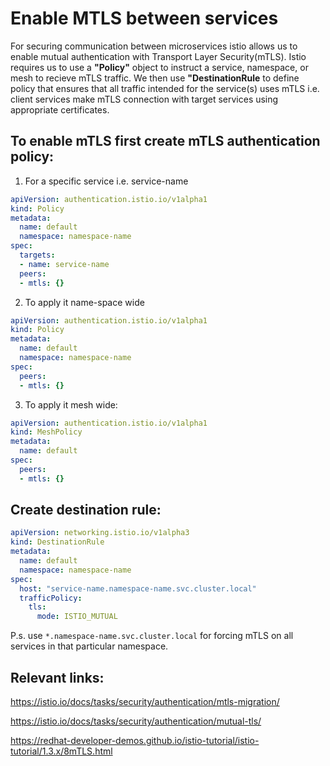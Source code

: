 # Enable MTLS between services

For securing communication between microservices istio allows us to enable mutual authentication with Transport Layer 
Security(mTLS). Istio requires us to use a **"Policy"** object to instruct a service, namespace, or mesh to recieve mTLS
traffic. We then use **"DestinationRule** to define policy that ensures that all traffic intended for the service(s) uses
mTLS i.e. client services make mTLS connection with target services using appropriate certificates.

## To enable mTLS first create mTLS authentication policy: 

1. For a specific service i.e. service-name

```yaml
apiVersion: authentication.istio.io/v1alpha1
kind: Policy
metadata:
  name: default
  namespace: namespace-name
spec:
  targets:
  - name: service-name
  peers:
  - mtls: {}
```

2. To apply it name-space wide

```yaml
apiVersion: authentication.istio.io/v1alpha1
kind: Policy
metadata:
  name: default
  namespace: namespace-name
spec:
  peers:
  - mtls: {}
```

3. To apply it mesh wide:

```yaml
apiVersion: authentication.istio.io/v1alpha1
kind: MeshPolicy
metadata:
  name: default
spec:
  peers:
  - mtls: {}
```

## Create destination rule:

```yaml
apiVersion: networking.istio.io/v1alpha3
kind: DestinationRule
metadata:
  name: default
  namespace: namespace-name
spec:
  host: "service-name.namespace-name.svc.cluster.local"
  trafficPolicy:
    tls:
      mode: ISTIO_MUTUAL
```

P.s. use `*.namespace-name.svc.cluster.local` for forcing mTLS on all services in that particular namespace.


## Relevant links:

https://istio.io/docs/tasks/security/authentication/mtls-migration/

https://istio.io/docs/tasks/security/authentication/mutual-tls/

https://redhat-developer-demos.github.io/istio-tutorial/istio-tutorial/1.3.x/8mTLS.html
